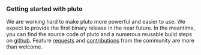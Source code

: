 ### Getting started with pluto

We are working hard to make pluto more powerful and easier to use. We expect to
provide the first binary release in the near future. In the meantime, you can
find the source code of pluto and a numerous reusable build steps on
[github](https://github.com/pluto-build/). Feature
[requests](https://github.com/pluto-build/pluto/issues) and
[contributions](https://github.com/pluto-build/pluto/pulls) from the community
are more than welcome.
